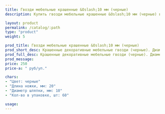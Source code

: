 ```yaml
---
title: Гвозди мебельные крашенные &Oslash;10 мм (черные)
description: Купить гвозди мебельные крашенные &Oslash;10 мм (черные) в розницу с доставкой по Москве.

layout: product
permalink: /catalog/:path
type: "product"
weight: 5

prod_title: Гвозди мебельные крашенные &Oslash;10 мм (черные)
prod_short_desc: Крашенные декоративные мебельные гвозди (черные). Диаметр шляпки 10 мм, длина ножки 20 мм.
prod_full_desc: Крашенные декоративные мебельные гвозди (черные). Диаметр шляпки 10 мм, длина ножки 20 мм.
prod_message:
price: 250
price-a: " руб/уп."

chars:
- "Цвет: черные"
- "Длина ножки, мм: 20"
- "Диаметр шляпки, мм: 10"
- "Кол-во в упаковке, шт: 60"

usage:
---
```

